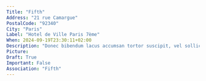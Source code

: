 ```yaml
---
Title: "Fifth"
Address: "21 rue Camargue"
PostalCode: "92340"
City: "Paris"
Label: "Hotel de Ville Paris 7ème"
When: 2024-09-19T23:30:11+02:00
Description: "Donec bibendum lacus accumsan tortor suscipit, vel sollicitudin velit eleifend. Etiam convallis tempus tempor."
Picture:
Draft: True
Important: False
Association: "Fifth"
---
```

